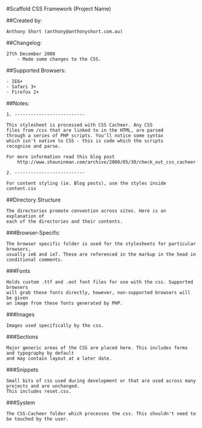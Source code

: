 #Scaffold CSS Framework (Project Name)

##Created by:

	Anthony Short (anthony@anthonyshort.com.au)
	
##Changelog:
  
	27th December 2008
		- Made some changes to the CSS.

##Supported Browsers:
 
	- IE6+  
	- Safari 3+ 
	- Firefox 2+
	      
##Notes: 

	1. --------------------------
	
	This stylesheet is processed with CSS Cacheer. Any CSS
	files from /css that are linked to in the HTML, are parsed
	through a series of PHP scripts. You'll notice some syntax
	which isn't native to CSS - this is code which the scripts
	recognise and parse.  
	
	For more information read this blog post
		http://www.shauninman.com/archive/2008/05/30/check_out_css_cacheer
		
	2. --------------------------
	
	For content styling (ie. Blog posts), use the styles inside content.css
	
##Directory Structure

	The directories promote convention across sites. Here is an explanation of
	each of the directories and their contents.
	
###Browser-Specific

	The browser specific folder is used for the stylesheets for particular browsers,
	usually ie6 and ie7. These are referenced in the markup in the head in 
	conditional comments.

###Fonts

	Holds custom .ttf and .eot font files for use with the css. Supported browsers
	will grab these fonts directly, however, non-supported browsers will be given
	an image from these fonts generated by PHP.

###Images

	Images used specifically by the css.

###Sections

	Major generic areas of the CSS are placed here. This includes forms and typography by default
	and may contain layout at a later date.

###Snippets

	Small bits of css used during development or that are used across many projects and are unchanged.
	This includes reset.css. 

###System

	The CSS-Cacheer folder which processes the css. This shouldn't need to be touched by the user.
	

